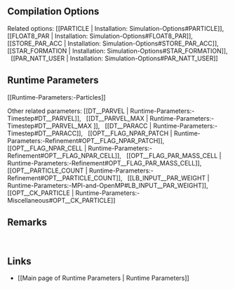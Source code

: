 
## Compilation Options

Related options:
[[PARTICLE | Installation: Simulation-Options#PARTICLE]], &nbsp;
[[FLOAT8_PAR | Installation: Simulation-Options#FLOAT8_PAR]], &nbsp;
[[STORE_PAR_ACC | Installation: Simulation-Options#STORE_PAR_ACC]], &nbsp;
[[STAR_FORMATION | Installation: Simulation-Options#STAR_FORMATION]], &nbsp;
[[PAR_NATT_USER | Installation: Simulation-Options#PAR_NATT_USER]] &nbsp;


## Runtime Parameters
[[Runtime-Parameters:-Particles]]

Other related parameters:
[[DT__PARVEL | Runtime-Parameters:-Timestep#DT__PARVEL]], &nbsp;
[[DT__PARVEL_MAX | Runtime-Parameters:-Timestep#DT__PARVEL_MAX ]], &nbsp;
[[DT__PARACC | Runtime-Parameters:-Timestep#DT__PARACC]], &nbsp;
[[OPT__FLAG_NPAR_PATCH | Runtime-Parameters:-Refinement#OPT__FLAG_NPAR_PATCH]], &nbsp;
[[OPT__FLAG_NPAR_CELL | Runtime-Parameters:-Refinement#OPT__FLAG_NPAR_CELL]], &nbsp;
[[OPT__FLAG_PAR_MASS_CELL | Runtime-Parameters:-Refinement#OPT__FLAG_PAR_MASS_CELL]], &nbsp;
[[OPT__PARTICLE_COUNT | Runtime-Parameters:-Refinement#OPT__PARTICLE_COUNT]], &nbsp;
[[LB_INPUT__PAR_WEIGHT | Runtime-Parameters:-MPI-and-OpenMP#LB_INPUT__PAR_WEIGHT]], &nbsp;
[[OPT__CK_PARTICLE | Runtime-Parameters:-Miscellaneous#OPT__CK_PARTICLE]] &nbsp;


## Remarks


<br>

## Links
* [[Main page of Runtime Parameters | Runtime Parameters]]
